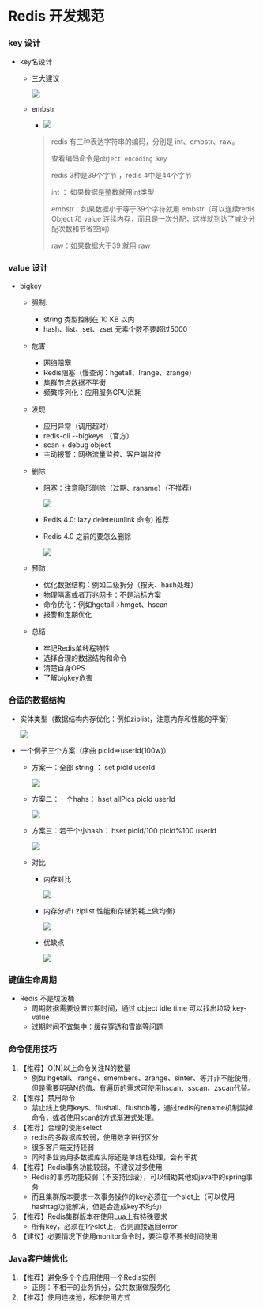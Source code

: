 # Redis 开发规范

### key 设计

- key名设计

  - 三大建议

    ![](https://raw.githubusercontent.com/dddygin/image-storage/main/blog/image/middleware/redis/practice/14-01.png)

  - embstr

    - ![](https://raw.githubusercontent.com/dddygin/image-storage/main/blog/image/middleware/redis/practice/14-02.png)

    > redis 有三种表达字符串的编码，分别是 int、embstr、raw。
    >
    > 查看编码命令是`object encoding key`
    >
    > redis 3种是39个字节 ，redis 4中是44个字节
    >
    > int ： 如果数据是整数就用int类型
    >
    > embstr：如果数据小于等于39个字符就用 embstr（可以连续redis Object 和 value 连续内存，而且是一次分配，这样就到达了减少分配次数和节省空间）
    >
    > raw：如果数据大于39 就用 raw

### value 设计

- bigkey

  - 强制:

    - string 类型控制在   10 KB 以内
    - hash、list、set、zset 元素个数不要超过5000

  - 危害

    - 网络阻塞
    - Redis阻塞（慢查询：hgetall、lrange、zrange）
    - 集群节点数据不平衡
    - 频繁序列化：应用服务CPU消耗

  - 发现

    - 应用异常（调用超时）
    - redis-cli --bigkeys （官方）
    - scan + debug object
    - 主动报警：网络流量监控、客户端监控

  - 删除

    - 阻塞：注意隐形删除（过期、raname）（不推荐）

      ![](https://raw.githubusercontent.com/dddygin/image-storage/main/blog/image/middleware/redis/practice/14-03.png)

    - Redis 4.0: lazy delete(unlink 命令) 推荐

    - Redis 4.0 之前的要怎么删除

      ![](https://raw.githubusercontent.com/dddygin/image-storage/main/blog/image/middleware/redis/practice/14-04.png)

  - 预防

    - 优化数据结构：例如二级拆分（按天、hash处理）
    - 物理隔离或者万兆网卡：不是治标方案
    - 命令优化：例如hgetall->hmget、hscan
    - 报警和定期优化

  - 总结

    - 牢记Redis单线程特性
    - 选择合理的数据结构和命令
    - 清楚自身OPS
    - 了解bigkey危害

### 合适的数据结构

- 实体类型（数据结构内存优化：例如ziplist，注意内存和性能的平衡）

  ![](https://raw.githubusercontent.com/dddygin/image-storage/main/blog/image/middleware/redis/practice/14-05.png)

- 一个例子三个方案（序曲 picId=>userId(100w)）

  - 方案一：全部 string ： set picId userId

    ![](https://raw.githubusercontent.com/dddygin/image-storage/main/blog/image/middleware/redis/practice/14-06.png)

  - 方案二：一个hahs： hset allPics picId userId

    ![](https://raw.githubusercontent.com/dddygin/image-storage/main/blog/image/middleware/redis/practice/14-07.png)

  - 方案三：若干个小hash： hset picId/100 picId%100 userId

    ![](https://raw.githubusercontent.com/dddygin/image-storage/main/blog/image/middleware/redis/practice/14-08.png)

  - 对比

    - 内存对比

      ![](https://raw.githubusercontent.com/dddygin/image-storage/main/blog/image/middleware/redis/practice/14-09.png)

    - 内存分析( ziplist 性能和存储消耗上做均衡)

      ![](https://raw.githubusercontent.com/dddygin/image-storage/main/blog/image/middleware/redis/practice/14-10.png)

    - 优缺点

      ![](https://raw.githubusercontent.com/dddygin/image-storage/main/blog/image/middleware/redis/practice/14-11.png)

### 键值生命周期

- Redis 不是垃圾桶
  - 周期数据需要设置过期时间，通过 object idle time 可以找出垃圾 key-value
  - 过期时间不宜集中：缓存穿透和雪崩等问题



### 命令使用技巧

1. 【推荐】O(N)以上命令关注N的数量
   - 例如 hgetall、lrange、smembers、zrange、sinter、等并非不能使用，但是需要明确N的值。有遍历的需求可使用hscan、sscan、zscan代替。
2. 【推荐】禁用命令
   - 禁止线上使用keys、flushall、flushdb等，通过redis的rename机制禁掉命令，或者使用scan的方式渐进式处理。
3. 【推荐】合理的使用select
   - redis的多数据库较弱，使用数字进行区分
   - 很多客户端支持较弱
   - 同时多业务用多数据库实际还是单线程处理，会有干扰
4. 【推荐】Redis事务功能较弱，不建议过多使用
   - Redis的事务功能较弱（不支持回滚），可以借助其他如java中的spring事务
   - 而且集群版本要求一次事务操作的key必须在一个slot上（可以使用hashtag功能解决，但是会造成key不均匀）
5. 【推荐】Redis集群版本在使用Lua上有特殊要求
   - 所有key，必须在1个slot上，否则直接返回error
6. 【建议】必要情况下使用monitor命令时，要注意不要长时间使用

### Java客户端优化

1. 【推荐】避免多个个应用使用一个Redis实例
   - 正例：不相干的业务拆分，公共数据做服务化
2. 【推荐】使用连接池，标准使用方式

